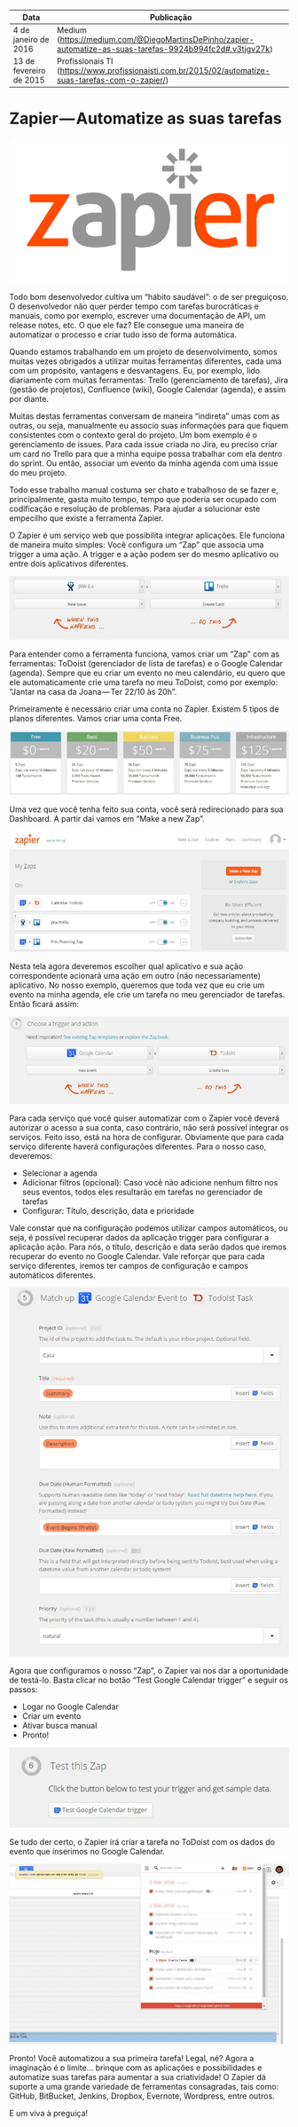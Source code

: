 |Data|Publicação|
|-----|-------|
|4 de janeiro de 2016|Medium (https://medium.com/@DiegoMartinsDePinho/zapier-automatize-as-suas-tarefas-9924b994fc2d#.v3tjgv27k)|
|13 de fevereiro de 2015|Profissionais TI (https://www.profissionaisti.com.br/2015/02/automatize-suas-tarefas-com-o-zapier/)|

# Zapier — Automatize as suas tarefas

![Zapier](imagens/zapier/zapier-00.png)

Todo bom desenvolvedor cultiva um “hábito saudável”: o de ser preguiçoso. O desenvolvedor não quer perder tempo com tarefas burocráticas e manuais, como por exemplo, escrever uma documentação de API, um release notes, etc. O que ele faz? Ele consegue uma maneira de automatizar o processo e criar tudo isso de forma automática.

Quando estamos trabalhando em um projeto de desenvolvimento, somos muitas vezes obrigados a utilizar muitas ferramentas diferentes, cada uma com um propósito, vantagens e desvantagens. Eu, por exemplo, lido diariamente com muitas ferramentas: Trello (gerenciamento de tarefas), Jira (gestão de projetos), Confluence (wiki), Google Calendar (agenda), e assim por diante.

Muitas destas ferramentas conversam de maneira “indireta” umas com as outras, ou seja, manualmente eu associo suas informações para que fiquem consistentes com o contexto geral do projeto. Um bom exemplo é o gerenciamento de issues. Para cada issue criada no Jira, eu preciso criar um card no Trello para que a minha equipe possa trabalhar com ela dentro do sprint. Ou então, associar um evento da minha agenda com uma issue do meu projeto.

Todo esse trabalho manual costuma ser chato e trabalhoso de se fazer e, principalmente, gasta muito tempo, tempo que poderia ser ocupado com codificação e resolução de problemas. Para ajudar a solucionar este empecilho que existe a ferramenta Zapier.

O Zapier é um serviço web que possibilita integrar aplicações. Ele funciona de maneira muito simples: Você configura um “Zap” que associa uma trigger a uma ação. A trigger e a ação podem ser do mesmo aplicativo ou entre dois aplicativos diferentes.

![Tiggers e Ações](imagens/zapier/zapier-01.png)

Para entender como a ferramenta funciona, vamos criar um “Zap” com as ferramentas: ToDoist (gerenciador de lista de tarefas) e o Google Calendar (agenda). Sempre que eu criar um evento no meu calendário, eu quero que ele automaticamente crie uma tarefa no meu ToDoist, como por exemplo: “Jantar na casa da Joana — Ter 22/10 às 20h”.

Primeiramente é necessário criar uma conta no Zapier. Existem 5 tipos de planos diferentes. Vamos criar uma conta Free.

![Planos do Zapier](imagens/zapier/zapier-02.png)

Uma vez que você tenha feito sua conta, você será redirecionado para sua Dashboard. A partir dai vamos em “Make a new Zap”.

![Dashboard](imagens/zapier/zapier-03.png)

Nesta tela agora deveremos escolher qual aplicativo e sua ação correspondente acionará uma ação em outro (não necessariamente) aplicativo. No nosso exemplo, queremos que toda vez que eu crie um evento na minha agenda, ele crie um tarefa no meu gerenciador de tarefas. Então ficará assim:

![Selecionando as Triggers e Ações](imagens/zapier/zapier-04.png)

Para cada serviço que você quiser automatizar com o Zapier você deverá autorizar o acesso a sua conta, caso contrário, não será possível integrar os serviços. Feito isso, está na hora de configurar. Obviamente que para cada serviço diferente haverá configurações diferentes. Para o nosso caso, deveremos:

* Selecionar a agenda
* Adicionar filtros (opcional): Caso você não adicione nenhum filtro nos seus eventos, todos eles resultarão em tarefas no gerenciador de tarefas
* Configurar: Título, descrição, data e prioridade

Vale constar que na configuração podemos utilizar campos automáticos, ou seja, é possível recuperar dados da aplicação trigger para configurar a aplicação ação. Para nós, o título, descrição e data serão dados que iremos recuperar do evento no Google Calendar. Vale reforçar que para cada serviço diferentes, iremos ter campos de configuração e campos automáticos diferentes.

![Configuração do Zap](imagens/zapier/zapier-05.png)

Agora que configuramos o nosso “Zap”, o Zapier vai nos dar a oportunidade de testá-lo. Basta clicar no botão “Test Google Calendar trigger” e seguir os passos:
* Logar no Google Calendar
* Criar um evento
* Ativar busca manual
* Pronto!

![Testando o Zap](imagens/zapier/zapier-06.png)

Se tudo der certo, o Zapier irá criar a tarefa no ToDoist com os dados do evento que inserimos no Google Calendar.

![Evento e tarefa criados](imagens/zapier/zapier-07.png)

Pronto! Você automatizou a sua primeira tarefa! Legal, né? Agora a imaginação é o limite… brinque com as aplicações e possibilidades e automatize suas tarefas para aumentar a sua criatividade! O Zapier dá suporte a uma grande variedade de ferramentas consagradas, tais como: GitHub, BitBucket, Jenkins, Dropbox, Evernote, Wordpress, entre outros.

E um viva à preguiça!
